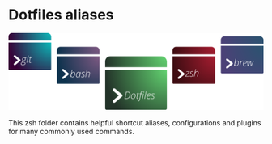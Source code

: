 # Dotfiles aliases

![Banner representing the Dotfiles Library](/media/dotfiles.svg)

This zsh folder contains helpful shortcut aliases, configurations and plugins for many commonly used commands.